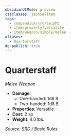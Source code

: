 ```yaml
---
obsidianUIMode: preview
cssclasses: json5e-item
tags:
  - compendium/src/5e/phb
  - item/property/versatile
  - item/weapon/simple/melee
aliases:
  - Quarterstaff
dg-publish: true
---
```

# Quarterstaff
*Melee Weapon*  

- **Damage**:
  - One-handed: 1d6 B
  - Two-handed: 1d8 B
- **Properties**: Versatile
- **Cost**: 2 sp
- **Weight**: 4.0 lbs.

*Source: SRD / Basic Rules*